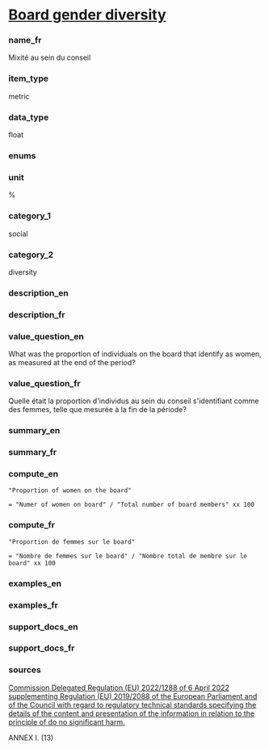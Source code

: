 
# [Board gender diversity](#gender_board_diversity_pct)

### name_fr

Mixité au sein du conseil

### item_type

metric

### data_type

float

### enums



### unit

%

### category_1

social

### category_2

diversity

### description_en



### description_fr



### value_question_en

What was the proportion of individuals on the board that identify as women,
as measured at the end of the period?

### value_question_fr


Quelle était la proportion d'individus au sein du conseil s'identifiant comme des femmes,
telle que mesurée à la fin de la période?


### summary_en



### summary_fr



### compute_en


`"Proportion of women on the board" `  

`= "Numer of women on board" / "Total number of board members" xx 100`


### compute_fr


`"Proportion de femmes sur le board"`  

`= "Nombre de femmes sur le board" / "Nombre total de membre sur le board" xx 100`


### examples_en



### examples_fr



### support_docs_en



### support_docs_fr



### sources


[Commission Delegated Regulation (EU) 2022/1288 of 6 April 2022 supplementing
Regulation (EU) 2019/2088 of the European Parliament and of the Council with
regard to regulatory technical standards specifying the details of the content
and presentation of the information in relation to the principle of do no
significant harm.](https://ec.europa.eu/transparency/documents-register/detail?ref=C(2022)1931&lang=en)  

ANNEX I. (13)
            